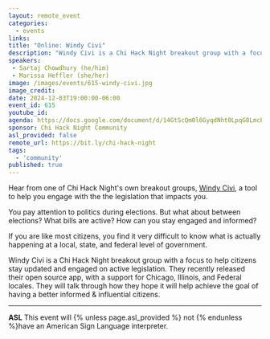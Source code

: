 ```yaml
---
layout: remote_event
categories:
  - events
links: 
title: "Online: Windy Civi"
description: "Windy Civi is a Chi Hack Night breakout group with a focus to help citizens stay updated and engaged on active legislation. They recently released their open source app, with a support for Chicago, Illinois, and Federal locales. They will talk through how they hope it will help achieve the goal of having a better informed & influential citizens."
speakers:
 - Sartaj Chowdhury (he/him)
 - Marissa Heffler (she/her)
image: /images/events/615-windy-civi.jpg
image_credit:
date: 2024-12-03T19:00:00-06:00
event_id: 615
youtube_id:
agenda: https://docs.google.com/document/d/14GtScQm0l6GyqdNht0LpqG8LmcEF7i3COjNJ06PaTj8/edit#
sponsor: Chi Hack Night Community
asl_provided: false
remote_url: https://bit.ly/chi-hack-night
tags: 
  - 'community'
published: true
---
```


Hear from one of Chi Hack Night's own breakout groups, [Windy Civi](https://windycivi.com), a tool to help you engage with the the legislation that impacts you.

You pay attention to politics during elections. But what about between elections? What bills are active? How can you stay engaged and informed?

If you are like most citizens, you find it very difficult to know what is actually happening at a local, state, and federal level of government.

Windy Civi is a Chi Hack Night breakout group with a focus to help citizens stay updated and engaged on active legislation. They recently released their open source app, with a support for Chicago, Illinois, and Federal locales. They will talk through how they hope it will help achieve the goal of having a better informed & influential citizens.

---

**ASL** This event will {% unless page.asl_provided %} not {% endunless %}have an American Sign Language interpreter.
